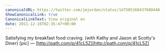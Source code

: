 ```yaml
---
canonicalURL: https://twitter.com/jmjordan/status/147505168437608448
ShowCanonicalLink: true
CanonicalLinkText: View original on
date: 2011-12-16T02:35:47+00:00
---
```

Satisfying my breakfast food craving. (with Kathy and Jason at Scotty's Diner) [pic] — [http://path.com/p/41cL5Z](http://path.com/p/41cL5Z)